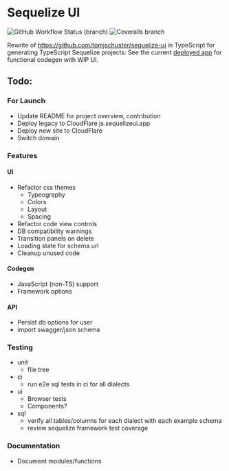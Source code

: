 # Sequelize UI

![GitHub Workflow Status (branch)](https://img.shields.io/github/workflow/status/tomjschuster/sequelize-ui-ts/CI/main)
![Coveralls branch](https://img.shields.io/coveralls/github/tomjschuster/sequelize-ui-ts/main)

Rewrite of https://github.com/tomjschuster/sequelize-ui in TypeScript for generating TypeScript Sequelize projects: See the current [deployed app](https://sequelize-ui-ts.web.app/) for functional codegen with WIP UI.

## Todo:

### For Launch

- Update README for project overview, contribution
- Deploy legacy to CloudFlare js.sequelizeui.app
- Deploy new site to CloudFlare
- Switch domain

### Features

#### UI

- Refactor css themes
  - Typeography
  - Colors
  - Layout
  - Spacing
- Refactor code view controls
- DB compatibility warnings
- Transition panels on delete
- Loading state for schema url
- Cleanup unused code

#### Codegen

- JavaScript (non-TS) support
- Framework options

#### API

- Persist db options for user
- import swagger/json schema

### Testing

- unit
  - file tree
- ci
  - run e2e sql tests in ci for all dialects
- ui
  - Browser tests
  - Components?
- sql
  - verify all tables/columns for each dialect with each example schema
  - review sequelize framework test coverage

### Documentation

- Document modules/functions
